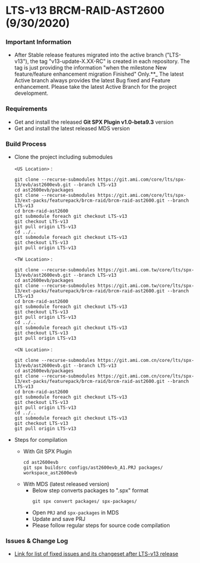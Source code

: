 # LTS-v13 BRCM-RAID-AST2600 (9/30/2020)

### Important Information
- After Stable release features migrated into the active branch ("LTS-v13"), the tag "v13-update-X.XX-RC"  is created in each repository. The tag is just providing the information "when the milestone New feature/feature enhancement migration Finished" Only.**_ The latest Active branch always provides the latest Bug fixed and Feature enhancement. Please take the latest Active Branch for the project development.

### Requirements

- Get and install the released **Git SPX Plugin v1.0-beta9.3** version
- Get and install the latest released MDS version

### Build Process
- Clone the project including submodules

    `<US Location>` :
    ```
    git clone --recurse-submodules https://git.ami.com/core/lts/spx-13/evb/ast2600evb.git --branch LTS-v13
    cd ast2600evb/packages
    git clone --recurse-submodules https://git.ami.com/core/lts/spx-13/ext-packs/featurepack/brcm-raid/brcm-raid-ast2600.git --branch LTS-v13
    cd brcm-raid-ast2600
    git submodule foreach git checkout LTS-v13
    git checkout LTS-v13
    git pull origin LTS-v13
    cd ../..
    git submodule foreach git checkout LTS-v13
    git checkout LTS-v13
    git pull origin LTS-v13
    ```
    `<TW Location>` :
    ```
    git clone --recurse-submodules https://git.ami.com.tw/core/lts/spx-13/evb/ast2600evb.git --branch LTS-v13
    cd ast2600evb/packages
    git clone --recurse-submodules https://git.ami.com.tw/core/lts/spx-13/ext-packs/featurepack/brcm-raid/brcm-raid-ast2600.git --branch LTS-v13
    cd brcm-raid-ast2600
    git submodule foreach git checkout LTS-v13
    git checkout LTS-v13
    git pull origin LTS-v13
    cd ../..
    git submodule foreach git checkout LTS-v13
    git checkout LTS-v13
    git pull origin LTS-v13
    ```
    `<CN Location>` :
    ```
    git clone --recurse-submodules https://git.ami.com.cn/core/lts/spx-13/evb/ast2600evb.git --branch LTS-v13
    cd ast2600evb/packages
    git clone --recurse-submodules https://git.ami.com.cn/core/lts/spx-13/ext-packs/featurepack/brcm-raid/brcm-raid-ast2600.git --branch LTS-v13
    cd brcm-raid-ast2600
    git submodule foreach git checkout LTS-v13
    git checkout LTS-v13
    git pull origin LTS-v13
    cd ../..
    git submodule foreach git checkout LTS-v13
    git checkout LTS-v13
    git pull origin LTS-v13
    ```
- Steps for compilation
    - With Git SPX Plugin 
        ```    
        cd ast2600evb    
        git spx buildsrc configs/ast2600evb_A1.PRJ packages/ workspace_ast2600evb
        ```
    - With MDS (latest released version)
        - Below step converts packages to ".spx" format
            ```
            git spx convert packages/ spx-packages/
            ```
        - Open `PRJ` and `spx-packages` in MDS
        - Update and save PRJ
        - Please follow regular steps for source code compilation



### Issues & Change Log
- [Link for list of fixed issues and its changeset after LTS-v13 release]( https://git.ami.com/core/lts/spx-13/ext-packs/featurepack/brcm-raid/brcm-raid-ast2600/-/merge_requests?scope=all&utf8=%E2%9C%93&state=all&target_branch=LTS-v13 )




